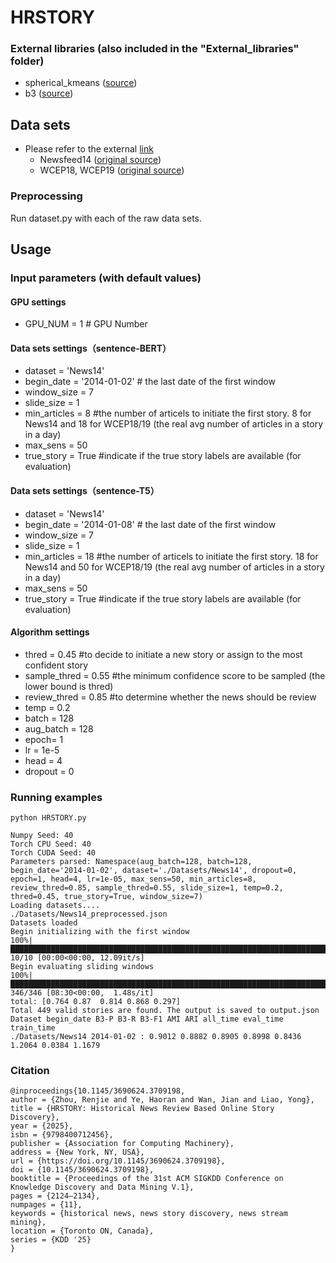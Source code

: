 # HRSTORY
### External libraries (also included in the "External_libraries" folder)
- spherical_kmeans ([source](https://github.com/rfayat/spherecluster/blob/scikit_update/spherecluster/spherical_kmeans.py))
- b3 ([source](https://github.com/m-wiesner/BCUBED/blob/master/B3score/b3.py))

## Data sets
- Please refer to the external [link](https://www.dropbox.com/sh/fu4i5lghdq18cfs/AABZvrPRXs2qal9rlpnFicBDa?dl=0)
  - Newsfeed14 ([original source](https://github.com/Priberam/news-clustering/blob/master/download_data.sh))
  - WCEP18, WCEP19 ([original source](https://github.com/complementizer/wcep-mds-dataset))

  
### Preprocessing
Run dataset.py with each of the raw data sets.

## Usage
### Input parameters (with default values)
#### GPU settings
- GPU_NUM = 1 # GPU Number
#### Data sets settings（sentence-BERT）
- dataset = 'News14'
- begin_date = '2014-01-02' # the last date of the first window
- window_size = 7
- slide_size = 1
- min_articles = 8 #the number of articels to initiate the first story. 8 for News14 and 18 for WCEP18/19 (the real avg number of articles in a story in a day)
- max_sens = 50
- true_story = True #indicate if the true story labels are available (for evaluation)

#### Data sets settings（sentence-T5）

- dataset = 'News14'
- begin_date = '2014-01-08' # the last date of the first window
- window_size = 7
- slide_size = 1
- min_articles = 18 #the number of articels to initiate the first story. 18 for News14 and 50 for WCEP18/19 (the real avg number of articles in a story in a day)
- max_sens = 50
- true_story = True #indicate if the true story labels are available (for evaluation)

#### Algorithm settings

- thred = 0.45 #to decide to initiate a new story or assign to the most confident story
- sample_thred = 0.55 #the minimum confidence score to be sampled (the lower bound is thred)
- review_thred = 0.85 #to determine whether the news should be review
- temp = 0.2
- batch = 128
- aug_batch = 128
- epoch= 1
- lr = 1e-5
- head = 4
- dropout = 0

### Running examples
```
python HRSTORY.py

Numpy Seed: 40
Torch CPU Seed: 40
Torch CUDA Seed: 40
Parameters parsed: Namespace(aug_batch=128, batch=128, begin_date='2014-01-02', dataset='./Datasets/News14', dropout=0, epoch=1, head=4, lr=1e-05, max_sens=50, min_articles=8, review_thred=0.85, sample_thred=0.55, slide_size=1, temp=0.2, thred=0.45, true_story=True, window_size=7)
Loading datasets....
./Datasets/News14_preprocessed.json
Datasets loaded
Begin initializing with the first window
100%|███████████████████████████████████████████████████████████████████████████████████████████████████████████████████████████████████████████████████████████████████████████████████████████████████████| 10/10 [00:00<00:00, 12.09it/s]
Begin evaluating sliding windows
100%|█████████████████████████████████████████████████████████████████████████████████████████████████████████████████████████████████████████████████████████████████████████████████████████████████████| 346/346 [08:30<00:00,  1.48s/it]
total: [0.764 0.87  0.814 0.868 0.297]
Total 449 valid stories are found. The output is saved to output.json
Dataset begin_date B3-P B3-R B3-F1 AMI ARI all_time eval_time train_time
./Datasets/News14 2014-01-02 : 0.9012 0.8882 0.8905 0.8998 0.8436 1.2064 0.0384 1.1679
```

### Citation
```
@inproceedings{10.1145/3690624.3709198,
author = {Zhou, Renjie and Ye, Haoran and Wan, Jian and Liao, Yong},
title = {HRSTORY: Historical News Review Based Online Story Discovery},
year = {2025},
isbn = {9798400712456},
publisher = {Association for Computing Machinery},
address = {New York, NY, USA},
url = {https://doi.org/10.1145/3690624.3709198},
doi = {10.1145/3690624.3709198},
booktitle = {Proceedings of the 31st ACM SIGKDD Conference on Knowledge Discovery and Data Mining V.1},
pages = {2124–2134},
numpages = {11},
keywords = {historical news, news story discovery, news stream mining},
location = {Toronto ON, Canada},
series = {KDD '25}
}
```

